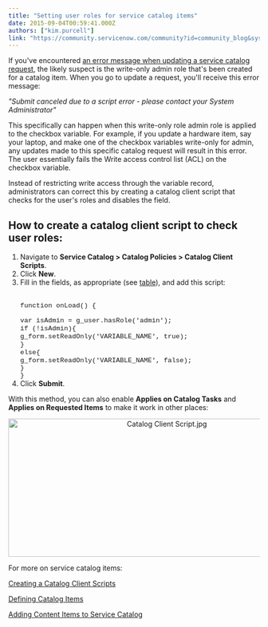 ```yaml
---
title: "Setting user roles for service catalog items"
date: 2015-09-04T00:59:41.000Z
authors: ["kim.purcell"]
link: "https://community.servicenow.com/community?id=community_blog&sys_id=9b0e2e2ddbd0dbc01dcaf3231f9619cb"
---
```

<p>If you've encountered <a title="i.service-now.com/kb_view.do?sysparm_article=KB0529794" href="https://hi.service-now.com/kb_view.do?sysparm_article=KB0529794">an error message when updating a service catalog request</a>, the likely suspect is the write-only admin role that's been created for a catalog item. When you go to update a request, you'll receive this error message:</p><p></p><p><em>"Submit canceled due to a script error - please contact your System Administrator"</em></p><p></p><p>This specifically can happen when this write-only role admin role is applied to the checkbox variable. For example, if you update a hardware item, say your laptop, and make one of the checkbox variables write-only for admin, any updates made to this specific catalog request will result in this error.   The user essentially fails the Write access control list (ACL) on the checkbox variable.</p><p></p><p>Instead of restricting write access through the variable record, administrators can correct this by creating a catalog client script that checks for the user's roles and disables the field.</p><p></p><h2>How to create a catalog client script to check user roles:</h2><p></p><ol><li>Navigate to <strong>Service Catalog &gt; Catalog Policies &gt; Catalog Client Scripts</strong>.</li><li>Click <strong>New</strong>.</li><li>Fill in the fields, as appropriate (see <a title="ki.servicenow.com/index.php?title=Creating_a_Catalog_Client_Script" href="http://wiki.servicenow.com/index.php?title=Creating_a_Catalog_Client_Script">table</a>), and add this script:<br/><br/><p><span style="font-size: 10.0pt; font-family: 'Courier New';">function onLoad() {</span></p><p style="margin-top: auto; margin-bottom: auto;"><span style="font-size: 10.0pt; font-family: 'Courier New';">var isAdmin = g_user.hasRole('admin'); </span><span style="font-size: 10.0pt; font-family: Times;"><br/> </span><span style="font-size: 10.0pt; font-family: 'Courier New';">if (!isAdmin){ </span><span style="font-size: 10.0pt; font-family: Times;"><br/> </span><span style="font-size: 10.0pt; font-family: 'Courier New';">g_form.setReadOnly('VARIABLE_NAME', true); </span><span style="font-size: 10.0pt; font-family: Times;"><br/> </span><span style="font-size: 10.0pt; font-family: 'Courier New';">} </span><span style="font-size: 10.0pt; font-family: Times;"><br/> </span><span style="font-size: 10.0pt; font-family: 'Courier New';">else{ </span><span style="font-size: 10.0pt; font-family: Times;"><br/> </span><span style="font-size: 10.0pt; font-family: 'Courier New';">g_form.setReadOnly('VARIABLE_NAME', false); </span><span style="font-size: 10.0pt; font-family: Times;"><br/> </span><span style="font-size: 10.0pt; font-family: 'Courier New';">} </span></p><p style="margin-top: auto; margin-bottom: auto;"><span style="font-size: 10.0pt; font-family: 'Courier New';">}</span></p></li><li>Click <strong>Submit</strong>.</li></ol><p></p><p>With this method, you can also enable <strong>Applies on Catalog Tasks</strong> and <strong>Applies on Requested Items</strong> to make it work in other places:</p><p></p><p style="text-align: center;"><img  alt="Catalog Client Script.jpg" class="image-1 jive-image" src="e2124d0adbd01b04ed6af3231f961913.iix" style="height: 277px; width: 620px;"/></p><p></p><p>For more on service catalog items:</p><p><a title="ki.servicenow.com/index.php?title=Creating_a_Catalog_Client_Script#gsc.tab=0" href="http://wiki.servicenow.com/index.php?title=Creating_a_Catalog_Client_Script#gsc.tab=0">Creating a Catalog Client Scripts</a></p><p><a title="ki.servicenow.com/index.php?title=Defining_Catalog_Items#gsc.tab=0" href="http://wiki.servicenow.com/index.php?title=Defining_Catalog_Items#gsc.tab=0">Defining Catalog Items</a></p><p><a title="ki.servicenow.com/index.php?title=Adding_Content_Items_to_Service_Catalog#gsc.tab=0" href="http://wiki.servicenow.com/index.php?title=Adding_Content_Items_to_Service_Catalog#gsc.tab=0">Adding Content Items to Service Catalog</a></p>